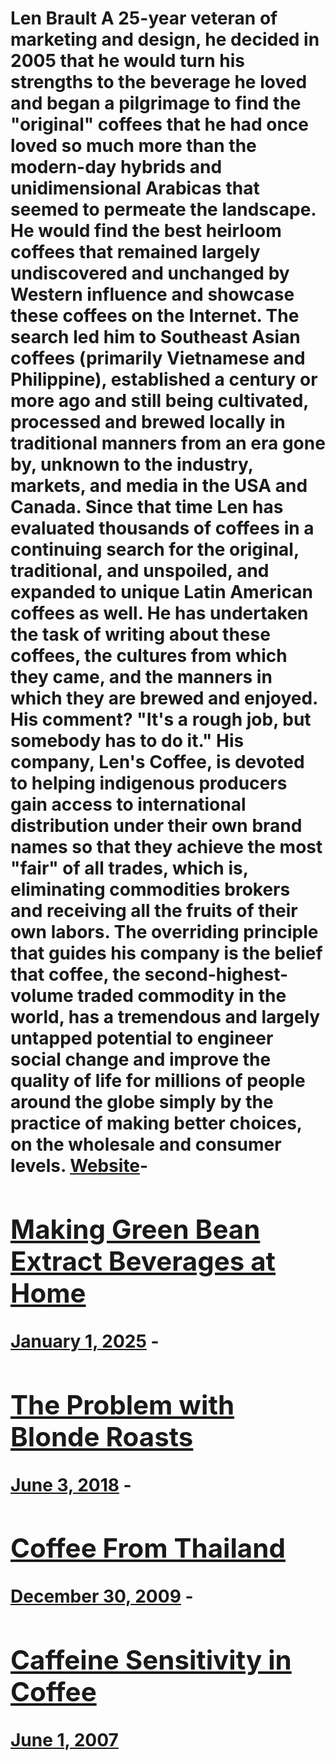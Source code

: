# Len Brault A 25-year veteran of marketing and design, he decided in 2005 that he would turn his strengths to the beverage he loved and began a pilgrimage to find the "original" coffees that he had once loved so much more than the modern-day hybrids and unidimensional Arabicas that seemed to permeate the landscape. He would find the best heirloom coffees that remained largely undiscovered and unchanged by Western influence and showcase these coffees on the Internet. The search led him to Southeast Asian coffees (primarily Vietnamese and Philippine), established a century or more ago and still being cultivated, processed and brewed locally in traditional manners from an era gone by, unknown to the industry, markets, and media in the USA and Canada. Since that time Len has evaluated thousands of coffees in a continuing search for the original, traditional, and unspoiled, and expanded to unique Latin American coffees as well. He has undertaken the task of writing about these coffees, the cultures from which they came, and the manners in which they are brewed and enjoyed. His comment? "It's a rough job, but somebody has to do it." His company, Len's Coffee, is devoted to helping indigenous producers gain access to international distribution under their own brand names so that they achieve the most "fair" of all trades, which is, eliminating commodities brokers and receiving all the fruits of their own labors. The overriding principle that guides his company is the belief that coffee, the second-highest-volume traded commodity in the world, has a tremendous and largely untapped potential to engineer social change and improve the quality of life for millions of people around the globe simply by the practice of making better choices, on the wholesale and consumer levels. [Website](https://lenscoffee.com/)- [<h2>Making Green Bean Extract Beverages at Home</h2>January 1, 2025](https://ineedcoffee.com/making-green-bean-extract-beverages-at-home/) - [<h2>The Problem with Blonde Roasts</h2>June 3, 2018](https://ineedcoffee.com/problem-blonde-roasts/) - [<h2>Coffee From Thailand</h2>December 30, 2009](https://ineedcoffee.com/coffee-from-thailand/) - [<h2>Caffeine Sensitivity in Coffee</h2>June 1, 2007](https://ineedcoffee.com/caffeine-sensitivity-in-coffee/)